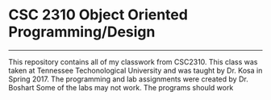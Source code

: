 # CSC 2310 Object Oriented Programming/Design

---

This repository contains all of my classwork from CSC2310. 
This class was taken at Tennessee Techonological University and was taught by Dr. Kosa in Spring 2017.
The programming and lab assignments were created by Dr. Boshart
Some of the labs may not work. The programs should work
